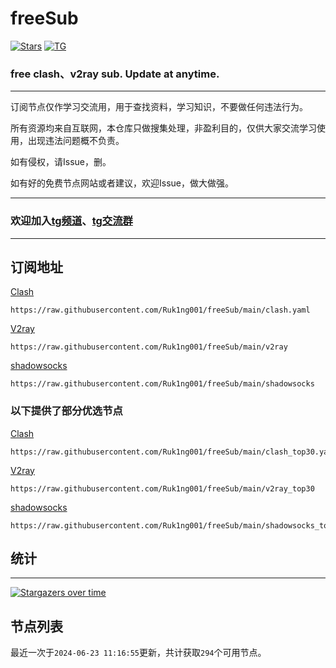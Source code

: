 # freeSub
[![Stars](https://img.shields.io/github/stars/Ruk1ng001/freeSub)](https://github.com/Ruk1ng001/freeSub/stargazers)
[![TG](https://img.shields.io/badge/Telegram-gray?logo=Telegram)](https://t.me/Ruk1ng001)
### free clash、v2ray sub. Update at anytime.

---

订阅节点仅作学习交流用，用于查找资料，学习知识，不要做任何违法行为。

所有资源均来自互联网，本仓库只做搜集处理，非盈利目的，仅供大家交流学习使用，出现违法问题概不负责。

如有侵权，请Issue，删。

如有好的免费节点网站或者建议，欢迎Issue，做大做强。

---

### 欢迎加入[tg频道](https://t.me/Ruk1ng001)、[tg交流群](https://t.me/+-e-b04EE5Cw2NmU1)

---

## 订阅地址
[Clash](https://raw.githubusercontent.com/Ruk1ng001/freeSub/main/clash.yaml)
```
https://raw.githubusercontent.com/Ruk1ng001/freeSub/main/clash.yaml
```
[V2ray](https://raw.githubusercontent.com/Ruk1ng001/freeSub/main/v2ray)
```
https://raw.githubusercontent.com/Ruk1ng001/freeSub/main/v2ray
```
[shadowsocks](https://raw.githubusercontent.com/Ruk1ng001/freeSub/main/shadowsocks)
```
https://raw.githubusercontent.com/Ruk1ng001/freeSub/main/shadowsocks
```
### 以下提供了部分优选节点

[Clash](https://raw.githubusercontent.com/Ruk1ng001/freeSub/main/clash_top30.yaml)
```
https://raw.githubusercontent.com/Ruk1ng001/freeSub/main/clash_top30.yaml
```
[V2ray](https://raw.githubusercontent.com/Ruk1ng001/freeSub/main/v2ray_top30)
```
https://raw.githubusercontent.com/Ruk1ng001/freeSub/main/v2ray_top30
```
[shadowsocks](https://raw.githubusercontent.com/Ruk1ng001/freeSub/main/shadowsocks_top30)
```
https://raw.githubusercontent.com/Ruk1ng001/freeSub/main/shadowsocks_top30
```

## 统计

---

[![Stargazers over time](https://starchart.cc/Ruk1ng001/freeSub.svg)](https://starchart.cc/Ruk1ng001/freeSub)

## 节点列表

最近一次于`2024-06-23 11:16:55`更新，共计获取`294`个可用节点。

